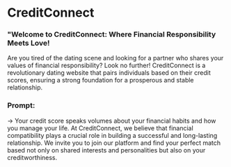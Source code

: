 # CreditConnect

### "Welcome to CreditConnect: Where Financial Responsibility Meets Love!

Are you tired of the dating scene and looking for a partner who shares your values of financial responsibility? Look no further! CreditConnect is a revolutionary dating website that pairs individuals based on their credit scores, ensuring a strong foundation for a prosperous and stable relationship.

### Prompt:
-> Your credit score speaks volumes about your financial habits and how you manage your life. At CreditConnect, we believe that financial compatibility plays a crucial role in building a successful and long-lasting relationship. We invite you to join our platform and find your perfect match based not only on shared interests and personalities but also on your creditworthiness.

